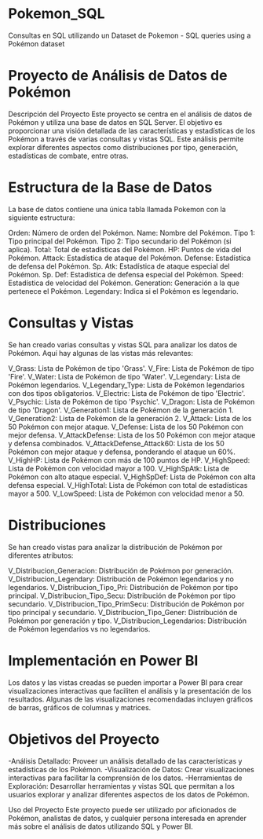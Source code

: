 # Pokemon_SQL
Consultas en SQL utilizando un Dataset de Pokemon - SQL queries using a Pokémon dataset

# Proyecto de Análisis de Datos de Pokémon
Descripción del Proyecto
Este proyecto se centra en el análisis de datos de Pokémon y utiliza una base de datos en SQL Server. 
El objetivo es proporcionar una visión detallada de las características y estadísticas de los Pokémon a través de varias consultas y vistas SQL. Este análisis permite explorar diferentes aspectos como distribuciones por tipo, generación, estadísticas de combate, entre otras.

# Estructura de la Base de Datos
La base de datos contiene una única tabla llamada Pokemon con la siguiente estructura:

Orden: Número de orden del Pokémon.
Name: Nombre del Pokémon.
Tipo 1: Tipo principal del Pokémon.
Tipo 2: Tipo secundario del Pokémon (si aplica).
Total: Total de estadísticas del Pokémon.
HP: Puntos de vida del Pokémon.
Attack: Estadística de ataque del Pokémon.
Defense: Estadística de defensa del Pokémon.
Sp. Atk: Estadística de ataque especial del Pokémon.
Sp. Def: Estadística de defensa especial del Pokémon.
Speed: Estadística de velocidad del Pokémon.
Generation: Generación a la que pertenece el Pokémon.
Legendary: Indica si el Pokémon es legendario.

# Consultas y Vistas
Se han creado varias consultas y vistas SQL para analizar los datos de Pokémon. Aquí hay algunas de las vistas más relevantes:

V_Grass: Lista de Pokémon de tipo 'Grass'.
V_Fire: Lista de Pokémon de tipo 'Fire'.
V_Water: Lista de Pokémon de tipo 'Water'.
V_Legendary: Lista de Pokémon legendarios.
V_Legendary_Type: Lista de Pokémon legendarios con dos tipos obligatorios.
V_Electric: Lista de Pokémon de tipo 'Electric'.
V_Psychic: Lista de Pokémon de tipo 'Psychic'.
V_Dragon: Lista de Pokémon de tipo 'Dragon'.
V_Generation1: Lista de Pokémon de la generación 1.
V_Generation2: Lista de Pokémon de la generación 2.
V_Attack: Lista de los 50 Pokémon con mejor ataque.
V_Defense: Lista de los 50 Pokémon con mejor defensa.
V_AttackDefense: Lista de los 50 Pokémon con mejor ataque y defensa combinados.
V_AttackDefense_Attack60: Lista de los 50 Pokémon con mejor ataque y defensa, ponderando el ataque un 60%.
V_HighHP: Lista de Pokémon con más de 100 puntos de HP.
V_HighSpeed: Lista de Pokémon con velocidad mayor a 100.
V_HighSpAtk: Lista de Pokémon con alto ataque especial.
V_HighSpDef: Lista de Pokémon con alta defensa especial.
V_HighTotal: Lista de Pokémon con total de estadísticas mayor a 500.
V_LowSpeed: Lista de Pokémon con velocidad menor a 50.

# Distribuciones
Se han creado vistas para analizar la distribución de Pokémon por diferentes atributos:

V_Distribucion_Generacion: Distribución de Pokémon por generación.
V_Distribucion_Legendary: Distribución de Pokémon legendarios y no legendarios.
V_Distribucion_Tipo_Pri: Distribución de Pokémon por tipo principal.
V_Distribucion_Tipo_Secu: Distribución de Pokémon por tipo secundario.
V_Distribucion_Tipo_PrimSecu: Distribución de Pokémon por tipo principal y secundario.
V_Distribucion_Tipo_Gener: Distribución de Pokémon por generación y tipo.
V_Distribucion_Legendarios: Distribución de Pokémon legendarios vs no legendarios.

# Implementación en Power BI
Los datos y las vistas creadas se pueden importar a Power BI para crear visualizaciones interactivas que faciliten el análisis y la presentación de los resultados. Algunas de las visualizaciones recomendadas incluyen gráficos de barras, gráficos de columnas y matrices.

# Objetivos del Proyecto
-Análisis Detallado: Proveer un análisis detallado de las características y estadísticas de los Pokémon.
-Visualización de Datos: Crear visualizaciones interactivas para facilitar la comprensión de los datos.
-Herramientas de Exploración: Desarrollar herramientas y vistas SQL que permitan a los usuarios explorar y analizar diferentes aspectos de los datos de Pokémon.

Uso del Proyecto
Este proyecto puede ser utilizado por aficionados de Pokémon, analistas de datos, y cualquier persona interesada en aprender más sobre el análisis de datos utilizando SQL y Power BI.

